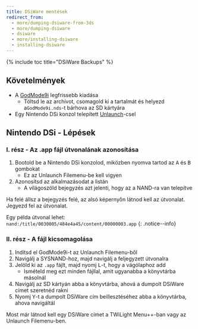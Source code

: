 ```yaml
---
title: DSiWare mentések
redirect_from:
  - more/dumping-dsiware-from-3ds
  - more/dumping-dsiware
  - dsiware
  - more/installing-dsiware
  - installing-dsiware
---
```


{% include toc title="DSiWare Backups" %}

## Követelmények
- A [GodMode9i](https://github.com/RocketRobz/godmode9i/releases) legfrissebb kiadása
   - Töltsd le az archívot, csomagold ki a tartalmát és helyezd a`GodMode9i.nds`-t bárhova az SD kártyára
- Egy Nintendo DSi konzol telepített [Unlaunch](/unlaunch)-csel

## Nintendo DSi - Lépések

### I. rész - Az .app fájl útvonalának azonosítása
1. Bootold be a Nintendo DSi konzolod, miközben nyomva tartod az <kbd class="face">A</kbd> és <kbd class="face">B</kbd> gombokat
   - Ez az Unlaunch Filemenu-be kell vigyen
1. Azonosítsd az alkalmazásodat a listán
   - A világoszöld bejegyzés azt jelenti, hogy az a NAND-ra van telepítve

Ha felé állsz a bejegyzés felé, az alsó képernyőn látnod kell az útvonalat. Jegyezd fel az útvonalat.

Egy példa útvonal lehet: `nand:/title/0030005/484e4a45/content/00000003.app`
{: .notice--info}

### II. rész - A fájl kicsomagolása
1. Indítsd el GodMode9i-t az Unlaunch Filemenu-ből
1. Navigálj a SYSNAND-hoz, majd navigálj a feljegyzett útvonalra
1. Jelöld ki az `.app` fájlt, majd nyomj <kbd class="l">L</kbd>-t, hogy a vágólaphoz add
   - Ismételd meg ezt minden fájllal, amit ugyanabba a könyvtárba másolnál
1. Navigálj az SD kártyán abba a könyvtárba, ahová a dumpolt DSiWare címet szeretnéd rakni
1. Nyomj <kbd class="face">Y</kbd>-t a dumpolt DSiWare cím beillesztéséhez abba a könyvtárba, ahova navigáltál

Most már látnod kell egy DSiWare címet a TWiLight Menu++-ban vagy az Unlaunch Filemenu-ben.
